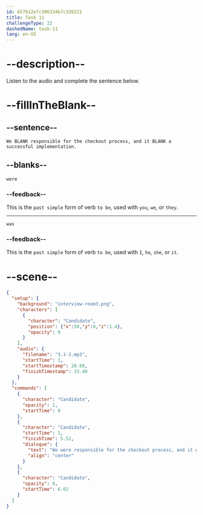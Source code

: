 ```yaml
---
id: 657b12e7c306334b7c320221
title: Task 11
challengeType: 22
dashedName: task-11
lang: en-US
---
```


<!-- (Audio) Candidate: We were responsible for the checkout process, and it was a successful implementation. -->

# --description--

Listen to the audio and complete the sentence below.

# --fillInTheBlank--

## --sentence--

`We BLANK responsible for the checkout process, and it BLANK a successful implementation.`

## --blanks--

`were`

### --feedback--

This is the `past simple` form of verb `to be`, used with `you`, `we`, or `they`.

---

`was`

### --feedback--

This is the `past simple` form of verb `to be`, used with `I`, `he`, `she`, or `it`.

# --scene--

```json
{
  "setup": {
    "background": "interview-room3.png",
    "characters": [
      {
        "character": "Candidate",
        "position": {"x":50,"y":0,"z":1.4},
        "opacity": 0
      }
    ],
    "audio": {
      "filename": "3.1-1.mp3",
      "startTime": 1,
      "startTimestamp": 28.88,
      "finishTimestamp": 33.40
    }
  },
  "commands": [
    {
      "character": "Candidate",
      "opacity": 1,
      "startTime": 0
    },
    {
      "character": "Candidate",
      "startTime": 1,
      "finishTime": 5.52,
      "dialogue": {
        "text": "We were responsible for the checkout process, and it was a successful implementation.",
        "align": "center"
      }
    },
    {
      "character": "Candidate",
      "opacity": 0,
      "startTime": 6.02
    }
  ]
}
```
